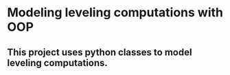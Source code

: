 # Modeling leveling computations with OOP

## This project uses python classes to model leveling computations.
